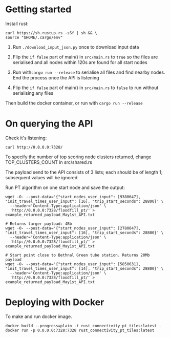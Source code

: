 # Getting started

Install rust: 
```
curl https://sh.rustup.rs -sSf | sh && \
source "$HOME/.cargo/env"
```

1. Run `./download_input_json.py` once to download input data

2. Flip the `if false` part of main() in `src/main.rs` to `true` so the files are serialised and all nodes within 120s are found for all start nodes

3. Run with`cargo run --release` to serialise all files and find nearby nodes. End the process once the API is listening

4. Flip the `if false` part of main() in `src/main.rs` to `false` to run without serialising any files

Then build the docker container, or run with `cargo run --release`


# On querying the API

Check it's listening:
```
curl http://0.0.0.0:7328/
```

To specify the number of top scoring node clusters returned, change TOP_CLUSTERS_COUNT in src/shared.rs

The payload send to the API consists of 3 lists; each should be of length 1; subsequent values will be ignored

Run PT algorithm on one start node and save the output: 
```
wget -O- --post-data='{"start_nodes_user_input": [9380647], "init_travel_times_user_input": [16], "trip_start_seconds": 28800}' \
  --header='Content-Type:application/json' \
  'http://0.0.0.0:7328/floodfill_pt/' > example_returned_payload_May1st_API.txt
  
# Returns larger payload: 4Bb
wget -O- --post-data='{"start_nodes_user_input": [2780647], "init_travel_times_user_input": [16], "trip_start_seconds": 28800}' \
  --header='Content-Type:application/json' \
  'http://0.0.0.0:7328/floodfill_pt/' > example_returned_payload_May1st_API.txt
  
# Start point close to Bethnal Green tube station. Returns 20Mb payload
wget -O- --post-data='{"start_nodes_user_input": [5850631], "init_travel_times_user_input": [14], "trip_start_seconds": 28800}' \
  --header='Content-Type:application/json' \
  'http://0.0.0.0:7328/floodfill_pt/' > example_returned_payload_May1st_API.txt
```




# Deploying with Docker

To make and run docker image.
```
docker build --progress=plain -t rust_connectivity_pt_tiles:latest .
docker run -p 0.0.0.0:7328:7328 rust_connectivity_pt_tiles:latest
```


